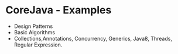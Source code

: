 # CoreJava - Examples
- Design Patterns
- Basic Algorithms
- Collections,Annotations, Concurrency, Generics, Java8, Threads, Regular Expression.
